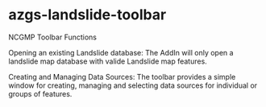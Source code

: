 # azgs-landslide-toolbar

NCGMP Toolbar Functions

Opening an existing Landslide database: The AddIn will only open a landslide map database with valide Landslide map features. 

Creating and Managing Data Sources: The toolbar provides a simple window for creating, managing and selecting data sources for individual or groups of features. 
